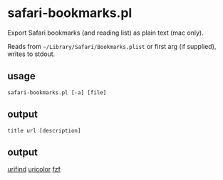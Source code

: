 safari-bookmarks.pl
===================

Export Safari bookmarks (and reading list) as plain text (mac only).

Reads from `~/Library/Safari/Bookmarks.plist` or first arg (if supplied), writes to stdout.


usage
-----

`safari-bookmarks.pl [-a] [file]`


output
------

`title url [description]`

output
------

[urifind](https://github.com/schwern/URI-Find)
[uricolor](https://github.com/kal247/uricolor.pl)
[fzf](https://github.com/junegunn/fzf)
[]()

